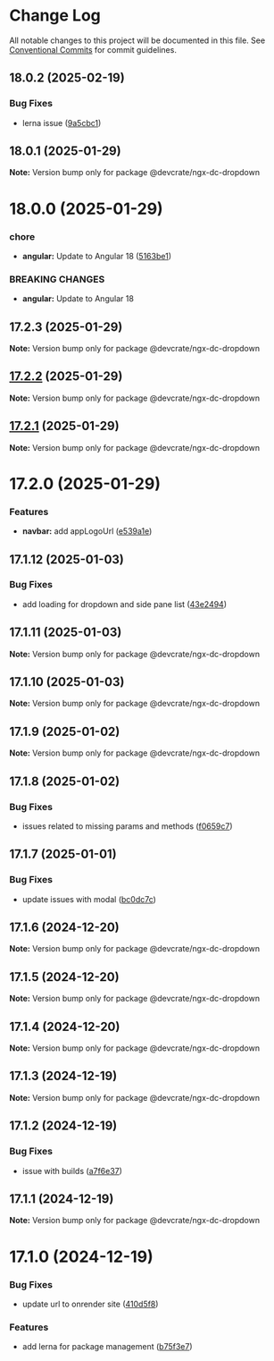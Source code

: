 # Change Log

All notable changes to this project will be documented in this file.
See [Conventional Commits](https://conventionalcommits.org) for commit guidelines.

## 18.0.2 (2025-02-19)


### Bug Fixes

* lerna issue ([9a5cbc1](https://github.com/danda-panda-bytes/devcrate/commit/9a5cbc1d99ba0427a680e054e128e28437c37926))





## 18.0.1 (2025-01-29)

**Note:** Version bump only for package @devcrate/ngx-dc-dropdown





# 18.0.0 (2025-01-29)


### chore

* **angular:** Update to Angular 18 ([5163be1](https://github.com/danda-panda-bytes/devcrate/commit/5163be1f7d07149b2b3e5e3cdbafc87817795416))


### BREAKING CHANGES

* **angular:** Update to Angular 18





## 17.2.3 (2025-01-29)

**Note:** Version bump only for package @devcrate/ngx-dc-dropdown





## [17.2.2](https://github.com/danda-panda-bytes/devcrate/compare/@devcrate/ngx-dc-dropdown@17.2.1...@devcrate/ngx-dc-dropdown@17.2.2) (2025-01-29)

**Note:** Version bump only for package @devcrate/ngx-dc-dropdown





## [17.2.1](https://github.com/danda-panda-bytes/devcrate/compare/@devcrate/ngx-dc-dropdown@17.2.0...@devcrate/ngx-dc-dropdown@17.2.1) (2025-01-29)

**Note:** Version bump only for package @devcrate/ngx-dc-dropdown





# 17.2.0 (2025-01-29)


### Features

* **navbar:** add appLogoUrl ([e539a1e](https://github.com/danda-panda-bytes/devcrate/commit/e539a1e1a244025abeea21a1690f623fae69f888))





## 17.1.12 (2025-01-03)


### Bug Fixes

* add loading for dropdown and side pane list ([43e2494](https://github.com/danda-panda-bytes/devcrate/commit/43e249459089f49291c52ca64481b8f37d1aee74))





## 17.1.11 (2025-01-03)

**Note:** Version bump only for package @devcrate/ngx-dc-dropdown





## 17.1.10 (2025-01-03)

**Note:** Version bump only for package @devcrate/ngx-dc-dropdown





## 17.1.9 (2025-01-02)

**Note:** Version bump only for package @devcrate/ngx-dc-dropdown





## 17.1.8 (2025-01-02)


### Bug Fixes

* issues related to missing params and methods ([f0659c7](https://github.com/danda-panda-bytes/devcrate/commit/f0659c732241d4f252e1552ebab5bfa3a219be2e))





## 17.1.7 (2025-01-01)


### Bug Fixes

* update issues with modal ([bc0dc7c](https://github.com/danda-panda-bytes/devcrate/commit/bc0dc7c1aee8015e8798966c88e790ddc0525c24))





## 17.1.6 (2024-12-20)

**Note:** Version bump only for package @devcrate/ngx-dc-dropdown





## 17.1.5 (2024-12-20)

**Note:** Version bump only for package @devcrate/ngx-dc-dropdown





## 17.1.4 (2024-12-20)

**Note:** Version bump only for package @devcrate/ngx-dc-dropdown





## 17.1.3 (2024-12-19)

**Note:** Version bump only for package @devcrate/ngx-dc-dropdown





## 17.1.2 (2024-12-19)


### Bug Fixes

* issue with builds ([a7f6e37](https://github.com/danda-panda-bytes/devcrate/commit/a7f6e377117525945a8ef70dcc209b07eb8517d5))





## 17.1.1 (2024-12-19)

**Note:** Version bump only for package @devcrate/ngx-dc-dropdown





# 17.1.0 (2024-12-19)


### Bug Fixes

* update url to onrender site ([410d5f8](https://github.com/danda-panda-bytes/devcrate/commit/410d5f83dfb7bfe5cab62ff3a84f499d599ca9cd))


### Features

* add lerna for package management ([b75f3e7](https://github.com/danda-panda-bytes/devcrate/commit/b75f3e7a414d7e7b02df9de17529212ae14f9169))
